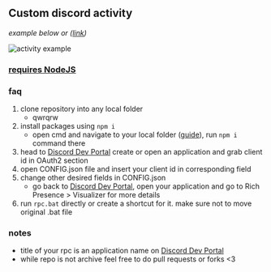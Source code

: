 ## Custom discord activity
_example below or ([link](https://i.imgur.com/iUmd3tE.png))_

![activity example](https://i.imgur.com/iUmd3tE.png "activity example")

### [requires NodeJS](https://nodejs.org/en)

### faq
1. clone repository into any local folder
   - qwrqrw
3. install packages using ``npm i``
   - open cmd and navigate to your local folder ([guide](https://www.geeksforgeeks.org/cd-cmd-command/)), run ``npm i`` command there
4. head to [Discord Dev Portal](https://discord.com/developers/applications) create or open an application and grab client id in OAuth2 section
5. open CONFIG.json file and insert your client id in corresponding field
6. change other desired fields in CONFIG.json
   - go back to [Discord Dev Portal](https://discord.com/developers/applications), open your application and go to Rich Presence > Visualizer for more details
7. run ``rpc.bat`` directly or create a shortcut for it. make sure not to move original .bat file

### notes
 - title of your rpc is an application name on [Discord Dev Portal](https://discord.com/developers/applications)
 - while repo is not archive feel free to do pull requests or forks <3
